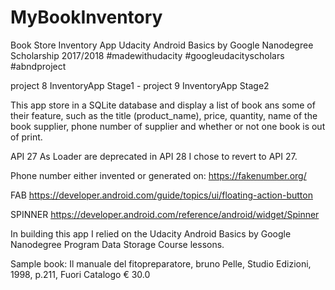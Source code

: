 # MyBookInventory
Book Store Inventory App
Udacity Android Basics by Google Nanodegree Scholarship 2017/2018
#madewithudacity #googleudacityscholars #abndproject

project 8 InventoryApp Stage1 - project 9 InventoryApp Stage2

This app store in a SQLite database and display a list of book ans some of their feature, such as the title (product_name), price, quantity, name of the book supplier, phone number of supplier and whether or not one book is out of print.

API 27
As Loader are deprecated in API 28 I chose to revert to API 27.

Phone number either invented or generated on:
https://fakenumber.org/

FAB
https://developer.android.com/guide/topics/ui/floating-action-button

SPINNER
https://developer.android.com/reference/android/widget/Spinner

In building this app I relied on the Udacity Android Basics by Google Nanodegree Program Data Storage Course lessons.

Sample book:
Il manuale del fitopreparatore, bruno Pelle, Studio Edizioni, 1998, p.211, Fuori Catalogo € 30.0
